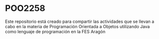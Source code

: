 # POO2258
Este repositorio está creado para compartir las actividades que se llevan a cabo en la materia de Programación Orientada a Objetos utilizando Java como lenguaje de programación en la FES Aragón

